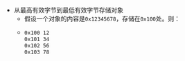- 从最高有效字节到最低有效字节存储对象
	- 假设一个对象的内容是`0x12345678`，存储在`0x100`处。则：
	- ```bash
	  0x100 12
	  0x101 34
	  0x102 56
	  0x103 78
	  ```